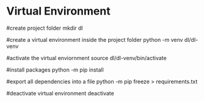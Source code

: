 # Virtual Environment

#create project folder
mkdir dl

#create a virtual environment inside the project folder
python -m venv dl/dl-venv

#activate the virtual enviornment
source dl/dl-venv/bin/activate

#install packages
python -m pip install <package-name>

#export all dependencies into a file 
python -m pip freeze > requirements.txt

#deactivate virtual environment
deactivate
